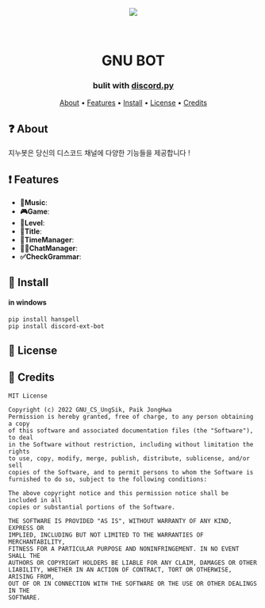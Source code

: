<p align="center"><img src="https://github.com/qor0530/README/blob/main/GNU.png"></p>
<h1 align="center">
  <br>
  GNU BOT
  <br>
</h1>

<h3 align=center>bulit with <a href=https://github.com/Rapptz/discord.py>discord.py</a></h3>
<div align=center>

</div>

<p align="center">
  <a href="#about">About</a>
  •
  <a href="#Features">Features</a>
  •
  <a href="#Install">Install</a>
  •
  <a href="#license">License</a>
  •
  <a href="#credits">Credits</a>
</p>

## ❓ About
지누봇은 당신의 디스코드 채널에 다양한 기능들을 제공합니다 ! 
## ❗ Features
* **🎵Music**:
* **🎮Game**: 
* **🏅Level**:
* **🎀Title**:
* **📆TimeManager**:
* **👨‍👨ChatManager**:
* **✅CheckGrammar**:
## 📝 Install
#### in windows
```
pip install hanspell
pip install discord-ext-bot
```
## 📖 License

## 📜 Credits

```
MIT License

Copyright (c) 2022 GNU_CS_UngSik, Paik JongHwa
Permission is hereby granted, free of charge, to any person obtaining a copy
of this software and associated documentation files (the "Software"), to deal
in the Software without restriction, including without limitation the rights
to use, copy, modify, merge, publish, distribute, sublicense, and/or sell
copies of the Software, and to permit persons to whom the Software is
furnished to do so, subject to the following conditions:

The above copyright notice and this permission notice shall be included in all
copies or substantial portions of the Software.

THE SOFTWARE IS PROVIDED "AS IS", WITHOUT WARRANTY OF ANY KIND, EXPRESS OR
IMPLIED, INCLUDING BUT NOT LIMITED TO THE WARRANTIES OF MERCHANTABILITY,
FITNESS FOR A PARTICULAR PURPOSE AND NONINFRINGEMENT. IN NO EVENT SHALL THE
AUTHORS OR COPYRIGHT HOLDERS BE LIABLE FOR ANY CLAIM, DAMAGES OR OTHER
LIABILITY, WHETHER IN AN ACTION OF CONTRACT, TORT OR OTHERWISE, ARISING FROM,
OUT OF OR IN CONNECTION WITH THE SOFTWARE OR THE USE OR OTHER DEALINGS IN THE
SOFTWARE.
```
